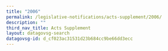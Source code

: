 ```yaml
---
title: "2006"
permalink: /legislative-notifications/acts-supplement/2006/
description: ""
third_nav_title: Acts Supplement
layout: datagovsg-search
datagovsg-id: d_cf023ac31531d23b684cc9be66dd3ecc
---
```

